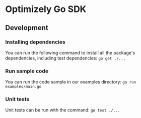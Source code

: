 # Optimizely Go SDK

## Development

### Installing dependencies
You can run the following command to install all the package's dependencies, including test dependencies: `go get ./...`

### Run sample code
You can run the code sample in our examples directory: `go run examples/main.go`

### Unit tests
Unit tests can be run with the command: `go test ./...`
